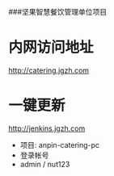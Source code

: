 ###坚果智慧餐饮管理单位项目
# 内网访问地址
http://catering.jgzh.com

# 一键更新
http://jenkins.jgzh.com
- 项目: anpin-catering-pc
- 登录帐号
- admin / nut123